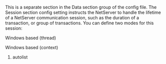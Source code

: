 <properties date="2016-05-10"
SortOrder="98"
/>

 

This is a separate section in the Data section group of the config file. The Session section config setting instructs the NetServer to handle the lifetime of a NetServer communication session, such as the duration of a transaction, or group of transactions. You can define two modes for this session:

Windows based (thread)

Windows based (context)

1. autolist
